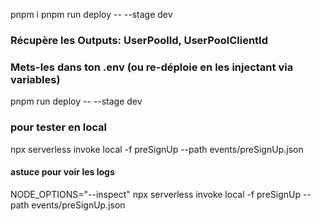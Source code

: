 pnpm i
pnpm run deploy -- --stage dev
### Récupère les Outputs: UserPoolId, UserPoolClientId
### Mets-les dans ton .env (ou re-déploie en les injectant via variables)
pnpm run deploy -- --stage dev


### pour tester en local
npx serverless invoke local -f preSignUp --path events/preSignUp.json

#### astuce pour voir les logs
NODE_OPTIONS="--inspect" npx serverless invoke local -f preSignUp --path events/preSignUp.json
